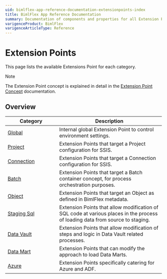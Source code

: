 ```yaml
---
uid: bimlflex-app-reference-documentation-extensionpoints-index
title: BimlFlex App Reference Documentation
summary: Documentation of components and properties for all Extension Points within BimlFlex 
varigenceProduct: BimlFlex
varigenceArticleType: Reference
---
```


# Extension Points

This page lists the available Extensions Point for each category. 

> [!NOTE]
> The Extension Point concept is explained in detail in the [Extension Point Concept](xref:bimlflex-concepts-extension-points) documentation.
 
## Overview
  
| <div style="width:150px">Category</div> | Description |
| --------- | ----------- |
|[Global](xref:bimlflex-app-reference-documentation-Global) | Internal global Extension Point to control environment settings.|
|[Project](xref:bimlflex-app-reference-documentation-Project) | Extension Points that target a Project configuration for SSIS.|
|[Connection](xref:bimlflex-app-reference-documentation-Connection) | Extension Points that target a Connection configuration for SSIS.|
|[Batch](xref:bimlflex-app-reference-documentation-Batch) | Extension Points that target a Batch container concept, for process orchestration purposes.|
|[Object](xref:bimlflex-app-reference-documentation-Object) | Extension Points that target an Object as defined in BimlFlex metadata.|
|[Staging Sql](xref:bimlflex-app-reference-documentation-Staging-Sql) | Extension Points that allow modification of SQL code at various places in the process of loading data from source to staging.|
|[Data Vault](xref:bimlflex-app-reference-documentation-Data-Vault) | Extension Points that allow modification of steps and logic in Data Vault related processes.|
|[Data Mart](xref:bimlflex-app-reference-documentation-Data-Mart) | Extension Points that can modify the approach to load Data Marts.|
|[Azure](xref:bimlflex-app-reference-documentation-Azure) | Extension Points specifically catering for Azure and ADF.|
